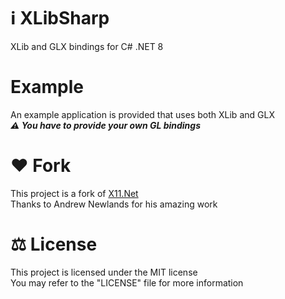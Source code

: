 # ℹ XLibSharp
XLib and GLX bindings for C# .NET 8

# Example
An example application is provided that uses both XLib and GLX<br>
***⚠ You have to provide your own GL bindings***

# ♥ Fork
This project is a fork of [X11.Net](https://github.com/ajnewlands/X11.Net)<br>
Thanks to Andrew Newlands for his amazing work

# ⚖ License
This project is licensed under the MIT license
<br>
You may refer to the "LICENSE" file for more information
